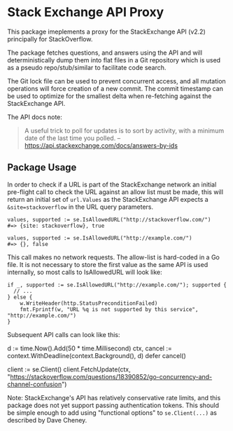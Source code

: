 # Stack Exchange API Proxy

This package imeplements a proxy for the StackExchange API (v2.2) principally
for StackOverflow.

The package fetches questions, and answers using the API and will
deterministically dump them into flat files in a Git repository which is used
as a pseudo repo/stub/similar to facilitate code search.

The Git lock file can be used to prevent concurrent access, and all mutation
operations will force creation of a new commit. The commit timestamp can be
used to optimize for the smallest delta when re-fetching against the
StackExchange API.

The API docs note:

> A useful trick to poll for updates is to sort by activity, with a minimum
> date of the last time you polled.  –
> https://api.stackexchange.com/docs/answers-by-ids

## Package Usage

In order to check if a URL is part of the StackExchange network an initial
pre-flight call to check the URL against an allow list must be made, this will
return an initial set of `url.Values` as the StackExchange API expects a
`&site=stackoverflow` in the URL query parameters.

    values, supported := se.IsAllowedURL("http://stackoverflow.com/")
    #=> {site: stackoverflow}, true

    values, supported := se.IsAllowedURL("http://example.com/")
    #=> {}, false

This call makes no network requests. The allow-list is hard-coded in a Go file.
It is not necessary to store the first value as the same API is used
internally, so most calls to IsAllowedURL will look like:

    if _, supported := se.IsAllowedURL("http://example.com/"); supported {
      // ...
    } else {
        w.WriteHeader(http.StatusPreconditionFailed)
        fmt.Fprintf(w, "URL %q is not supported by this service", "http://example.com/")
    }

Subsequent API calls can look like this:

  d := time.Now().Add(50 * time.Millisecond)
  ctx, cancel := context.WithDeadline(context.Background(), d)
  defer cancel()

  client := se.Client()
  client.FetchUpdate(ctx, "https://stackoverflow.com/questions/18390852/go-concurrency-and-channel-confusion")

Note: StackExchange's API has relatively conservative rate limits, and this
package does not yet support passing authentication tokens. This should be
simple enough to add using "functional options" to `se.Client(...)` as
described by Dave Cheney.
